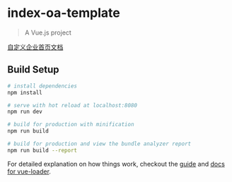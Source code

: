 # index-oa-template

> A Vue.js project

[自定义企业首页文档](https://yq.aliyun.com/articles/71162?spm=5176.8091938.0.0.LLs5na)

## Build Setup

``` bash
# install dependencies
npm install

# serve with hot reload at localhost:8080
npm run dev

# build for production with minification
npm run build

# build for production and view the bundle analyzer report
npm run build --report
```

For detailed explanation on how things work, checkout the [guide](http://vuejs-templates.github.io/webpack/) and [docs for vue-loader](http://vuejs.github.io/vue-loader).
